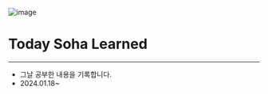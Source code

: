 ![image](https://github.com/jeongsoha/TIL/assets/62328928/a772cfe9-c16b-4c64-8407-bd607e57cb8f)
# Today Soha Learned
***
- 그날 공부한 내용을 기록합니다.
- 2024.01.18~

